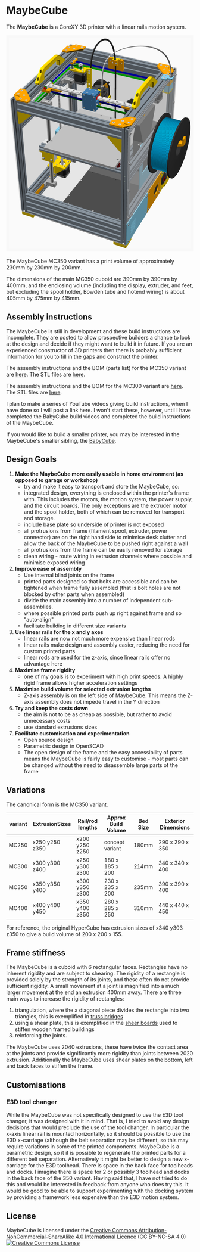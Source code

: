 # MaybeCube

The **MaybeCube** is a CoreXY 3D printer with a linear rails motion system.

![Main Assembly](MC350/assemblies/main_assembled.png)

The MaybeCube MC350 variant has a print volume of approximately 230mm by 230mm by 200mm.

The dimensions of the main MC350 cuboid are 390mm by 390mm by 400mm, and the enclosing volume (including the display, extruder, and feet, but excluding the spool holder, Bowden tube and hotend wiring) is about 405mm by 475mm by 415mm.

## Assembly instructions

The MaybeCube is still in development and these build instructions are incomplete. They are posted to allow prospective builders a
chance to look at the design and decide if they might want to build it in future. If you are an experienced constructor of 3D printers then there is probably sufficient information for you to fill in the gaps and construct the printer.

The assembly instructions and the BOM (parts list) for the MC350 variant are [here](MC350/readme.md). The STL files are [here](MC350/stls).

The assembly instructions and the BOM for the MC300 variant are [here](MC300/readme.md). The STL files are [here](MC300/stls).

I plan to make a series of YouTube videos giving build instructions, when I have done so I will post a link here. I won't start these, however, until I have completed the BabyCube build videos and completed the build instructions of the MaybeCube.

If you would like to build a smaller printer, you may be interested in the MaybeCube's smaller sibling, the [BabyCube](https://github.com/martinbudden/BabyCube).

## Design Goals

1. **Make the MaybeCube more easily usable in home environment (as opposed to garage or workshop)**
     * try and make it easy to transport and store the MaybeCube, so:
     * integrated design, everything is enclosed within the printer's frame with. This includes the motors,
       the motion system, the power supply, and the circuit boards. The only exceptions are the
       extruder motor and the spool holder, both of which can be removed for transport and storage.
     * include base plate so underside of printer is not exposed
     * all protrusions from frame (filament spool, extruder, power connector) are on the right hand side to minimise desk clutter
       and allow the back of the MaybeCube to be pushed right against a wall
     * all protrusions from the frame can be easily removed for storage
     * clean wiring - route wiring in extrusion channels where possible and minimise exposed wiring
2. **Improve ease of assembly**
     * Use internal blind joints on the frame
     * printed parts designed so that bolts are accessible and can be tightened when frame fully assembled (that is bolt holes are not blocked by other parts when assembled)
     * divide the main assembly into a number of independent sub-assemblies.
     * where possible printed parts push up right against frame and so "auto-align"
     * facilitate building in different size variants
3. **Use linear rails for the x and y axes**
     * linear rails are now not much more expensive than linear rods
     * linear rails make design and assembly easier, reducing the need for custom printed parts
     * linear rods are used for the z-axis, since linear rails offer no advantage here
4. **Maximise frame rigidity**
     * one of my goals is to experiment with high print speeds. A highly rigid frame allows higher acceleration settings
5. **Maximise build volume for selected extrusion lengths**
     * Z-axis assembly is on the left side of MaybeCube. This means the Z-axis assembly does not impede travel in the Y direction
6. **Try and keep the costs down**
     * the aim is not to be as cheap as possible, but rather to avoid unnecessary costs
     * use standard extrusions sizes
7. **Facilitate customisation and experimentation**
     * Open source design
     * Parametric design in OpenSCAD
     * The open design of the frame and the easy accessibility of parts means the MaybeCube is fairly easy to customise - most parts can be changed without the need to disassemble large parts of the frame

## Variations

The canonical form is the MC350 variant.

 variant | ExtrusionSizes | Rail/rod lengths | Approx Build Volume | Bed Size   | Exterior Dimensions
 --------| -------------- | ---------------- | ------------------- | ---------- | -------------------
 MC250   | x250 y250 z350 | x200 y250 z250   | concept variant     | 180mm      | 290 x 290 x 350
 MC300   | x300 y300 z400 | x250 y300 z300   | 180 x 185 x 200     | 214mm      | 340 x 340 x 400
 MC350   | x350 y350 y400 | x300 y350 z300   | 230 x 235 x 200     | 235mm      | 390 x 390 x 400
 MC400   | x400 y400 y450 | x350 y400 z350   | 280 x 285 x 250     | 310mm      | 440 x 440 x 450

 For reference, the original HyperCube has extrusion sizes of x340 y303 z350 to give a build volume of 200 x 200 x 155.

## Frame stiffness

The MaybeCube is a cuboid with 6 rectangular faces. Rectangles have no inherent rigidity and are subject to shearing. The rigidity of a rectangle is provided solely by the strength of its joints, and these often do not provide sufficient rigidity.
A small movement at a joint is magnified into a much larger movement at the end an extrusion 400mm away.
There are three main ways to increase the rigidity of rectangles:

1. triangulation, where the a diagonal piece divides the rectangle into two triangles, this is exemplified in [truss bridges](https://en.wikipedia.org/wiki/Truss_bridge)
2. using a shear plate, this is exemplified in the [sheer boards](https://en.wikipedia.org/wiki/Shear_wall) used to stiffen wooden framed buildings
3. reinforcing the joints.

The MaybeCube uses 2040 extrusions, these have twice the contact area at the joints and provide significantly more rigidity than joints between 2020 extrusion. Additionally the MaybeCube uses shear plates on the bottom, left and back faces to stiffen the frame.

## Customisations

### E3D tool changer

While the MaybeCube was not specifically designed to use the E3D tool changer, it was designed with it in mind. That is, I tried to avoid any design decisions that would preclude the use of the tool changer. In particular the x-axis linear rail
is mounted horizontally, so it should be possible to use the E3D x-carriage (although the belt separation may be different,
so this may require variations in some of the printed components.
MaybeCube is a parametric design, so it it is possible to regenerate the printed parts for a different belt separation. Alternatively it might be better to design a new x-carriage for the E3D toolhead.
There is space in the back face for toolheads and docks. I imagine there is space for 2 or possibly 3 toolhead and docks in the back face of the 350 variant.
Having said that, I have not tried to do this and would be interested in feedback from anyone who does try this. It would be good to be able to support experimenting with the docking system by providing a framework less expensive than the E3D motion system.

## License

MaybeCube is licensed under the [Creative Commons Attribution-NonCommercial-ShareAlike 4.0 International Licence](https://creativecommons.org/licenses/by-nc-sa/4.0/)
(CC BY-NC-SA 4.0)<br />
<a rel="license" href="http://creativecommons.org/licenses/by-nc-sa/4.0/">
<img alt="Creative Commons License" style="border-width:0" src="https://i.creativecommons.org/l/by-nc-sa/4.0/88x31.png" />
</a>
